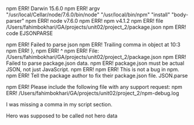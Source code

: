 npm ERR! Darwin 15.6.0
npm ERR! argv "/usr/local/Cellar/node/7.6.0/bin/node" "/usr/local/bin/npm" "install" "body-parser"
npm ERR! node v7.6.0
npm ERR! npm  v4.1.2
npm ERR! file /Users/fahimbokhari/GA/projects/unit02/project_2/package.json
npm ERR! code EJSONPARSE

npm ERR! Failed to parse json
npm ERR! Trailing comma in object at 10:3
npm ERR!   },
npm ERR!   ^
npm ERR! File: /Users/fahimbokhari/GA/projects/unit02/project_2/package.json
npm ERR! Failed to parse package.json data.
npm ERR! package.json must be actual JSON, not just JavaScript.
npm ERR! 
npm ERR! This is not a bug in npm.
npm ERR! Tell the package author to fix their package.json file. JSON.parse

npm ERR! Please include the following file with any support request:
npm ERR!     /Users/fahimbokhari/GA/projects/unit02/project_2/npm-debug.log


I was missing a comma in my script section.

Hero was supposed to be called not hero data